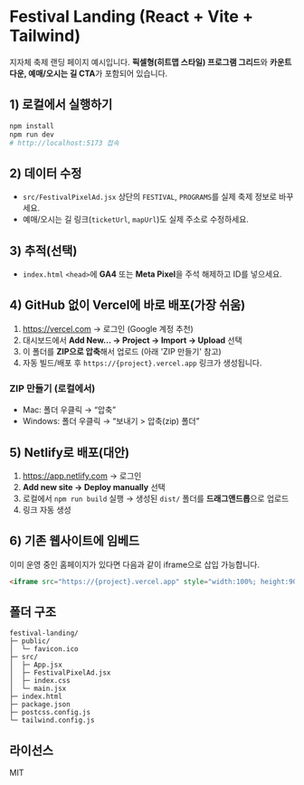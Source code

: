 # Festival Landing (React + Vite + Tailwind)

지자체 축제 랜딩 페이지 예시입니다. **픽셀형(히트맵 스타일) 프로그램 그리드**와 **카운트다운, 예매/오시는 길 CTA**가 포함되어 있습니다.

## 1) 로컬에서 실행하기
```bash
npm install
npm run dev
# http://localhost:5173 접속
```

## 2) 데이터 수정
- `src/FestivalPixelAd.jsx` 상단의 `FESTIVAL`, `PROGRAMS`를 실제 축제 정보로 바꾸세요.
- 예매/오시는 길 링크(`ticketUrl`, `mapUrl`)도 실제 주소로 수정하세요.

## 3) 추적(선택)
- `index.html` `<head>`에 **GA4** 또는 **Meta Pixel**을 주석 해제하고 ID를 넣으세요.

## 4) GitHub 없이 Vercel에 바로 배포(가장 쉬움)
1. https://vercel.com → 로그인 (Google 계정 추천)
2. 대시보드에서 **Add New... → Project → Import → Upload** 선택
3. 이 폴더를 **ZIP으로 압축**해서 업로드 (아래 'ZIP 만들기' 참고)
4. 자동 빌드/배포 후 `https://{project}.vercel.app` 링크가 생성됩니다.

### ZIP 만들기 (로컬에서)
- Mac: 폴더 우클릭 → “압축”
- Windows: 폴더 우클릭 → “보내기 > 압축(zip) 폴더”

## 5) Netlify로 배포(대안)
1. https://app.netlify.com → 로그인
2. **Add new site → Deploy manually** 선택
3. 로컬에서 `npm run build` 실행 → 생성된 `dist/` 폴더를 **드래그앤드롭**으로 업로드
4. 링크 자동 생성

## 6) 기존 웹사이트에 임베드
이미 운영 중인 홈페이지가 있다면 다음과 같이 iframe으로 삽입 가능합니다.
```html
<iframe src="https://{project}.vercel.app" style="width:100%; height:900px; border:0;"></iframe>
```

## 폴더 구조
```
festival-landing/
├─ public/
│  └─ favicon.ico
├─ src/
│  ├─ App.jsx
│  ├─ FestivalPixelAd.jsx
│  ├─ index.css
│  └─ main.jsx
├─ index.html
├─ package.json
├─ postcss.config.js
└─ tailwind.config.js
```

## 라이선스
MIT

